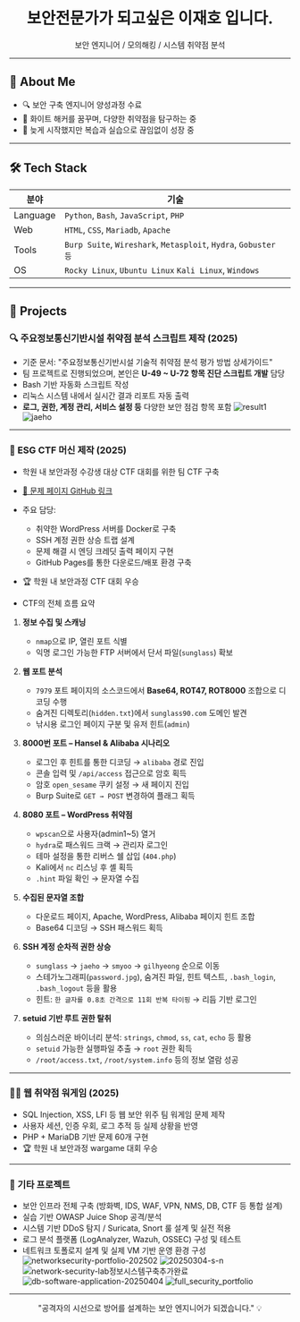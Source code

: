 
<h1 align="center">보안전문가가 되고싶은 이재호 입니다.</h1>
<p align="center">보안 엔지니어 / 모의해킹 / 시스템 취약점 분석</p>

---

## 📌 About Me
- 🔍 보안 구축 엔지니어 양성과정 수료
- 🎯 화이트 해커를 꿈꾸며, 다양한 취약점을 탐구하는 중
- 🧠 늦게 시작했지만 복습과 실습으로 끊임없이 성장 중

---

## 🛠 Tech Stack

| 분야 | 기술 |
|------|------|
| Language | `Python`, `Bash`, `JavaScript`, `PHP` |
| Web | `HTML`, `CSS`, `Mariadb`, `Apache` |
| Tools | `Burp Suite`, `Wireshark`, `Metasploit`, `Hydra`, `Gobuster 등` |
| OS | `Rocky Linux`, `Ubuntu Linux` `Kali Linux`, `Windows` |

---

## 🧩 Projects

### 🔍 주요정보통신기반시설 취약점 분석 스크립트 제작 (2025)
- 기준 문서: "주요정보통신기반시설 기술적 취약점 분석 평가 방법 상세가이드"
- 팀 프로젝트로 진행되었으며, 본인은 **U-49 ~ U-72 항목 진단 스크립트 개발** 담당
- Bash 기반 자동화 스크립트 작성
- 리눅스 시스템 내에서 실시간 결과 리포트 자동 출력
- **로그, 권한, 계정 관리, 서비스 설정 등** 다양한 보안 점검 항목 포함
![result1](https://github.com/user-attachments/assets/a5cf77e2-f818-4c9c-9cfa-cc7be2ffa9ff)
![jaeho](https://github.com/user-attachments/assets/5b2cb4a1-dce1-4e41-a11f-83d3ce3fd833)

---

### 🔐 ESG CTF 머신 제작 (2025)
- 학원 내 보안과정 수강생 대상 CTF 대회를 위한 팀 CTF 구축
- [🔗 문제 페이지 GitHub 링크](https://20241231.github.io/sunglass-ctf)
- 주요 담당:
  - 취약한 WordPress 서버를 Docker로 구축
  - SSH 계정 권한 상승 트랩 설계
  - 문제 해결 시 엔딩 크레딧 출력 페이지 구현
  - GitHub Pages를 통한 다운로드/배포 환경 구축
- 🏆 학원 내 보안과정 CTF 대회 우승

- CTF의 전체 흐름 요약
1. **정보 수집 및 스캐닝**
   - `nmap`으로 IP, 열린 포트 식별
   - 익명 로그인 가능한 FTP 서버에서 단서 파일(`sunglass`) 확보

2. **웹 포트 분석**
   - `7979` 포트 페이지의 소스코드에서 **Base64, ROT47, ROT8000** 조합으로 디코딩 수행
   - 숨겨진 디렉토리(`hidden.txt`)에서 `sunglass90.com` 도메인 발견
   - 낚시용 로그인 페이지 구분 및 유저 힌트(`admin`)

3. **8000번 포트 – Hansel & Alibaba 시나리오**
   - 로그인 후 힌트를 통한 디코딩 → `alibaba` 경로 진입
   - 콘솔 입력 및 `/api/access` 접근으로 암호 획득
   - 암호 `open_sesame` 쿠키 설정 → 새 페이지 진입
   - Burp Suite로 `GET → POST` 변경하여 플래그 획득

4. **8080 포트 – WordPress 취약점**
   - `wpscan`으로 사용자(admin1~5) 열거
   - `hydra`로 패스워드 크랙 → 관리자 로그인
   - 테마 설정을 통한 리버스 쉘 삽입 (`404.php`)
   - Kali에서 `nc` 리스닝 후 셸 획득
   - `.hint` 파일 확인 → 문자열 수집

5. **수집된 문자열 조합**
   - 다운로드 페이지, Apache, WordPress, Alibaba 페이지 힌트 조합
   - Base64 디코딩 → SSH 패스워드 획득

6. **SSH 계정 순차적 권한 상승**
   - `sunglass` → `jaeho` → `smyoo` → `gilhyeong` 순으로 이동
   - 스테가노그래피(`password.jpg`), 숨겨진 파일, 힌트 텍스트, `.bash_login`, `.bash_logout` 등을 활용
   - 힌트: `한 글자를 0.8초 간격으로 11회 반복 타이핑` → 리듬 기반 로그인

7. **setuid 기반 루트 권한 탈취**
   - 의심스러운 바이너리 분석: `strings`, `chmod`, `ss`, `cat`, `echo` 등 활용
   - `setuid` 가능한 실행파일 추출 → `root` 권한 획득
   - `/root/access.txt`, `/root/system.info` 등의 정보 열람 성공
---

### 🕵️‍♂️ 웹 취약점 워게임 (2025)
- SQL Injection, XSS, LFI 등 웹 보안 위주 팀 워게임 문제 제작
- 사용자 세션, 인증 우회, 로그 추적 등 실제 상황을 반영
- PHP + MariaDB 기반 문제 60개 구현
- 🏆 학원 내 보안과정 wargame 대회 우승
---

### 🧠 기타 프로젝트
- 보안 인프라 전체 구축 (방화벽, IDS, WAF, VPN, NMS, DB, CTF 등 통합 설계)
- 실습 기반 OWASP Juice Shop 공격/분석
- 시스템 기반 DDoS 탐지 / Suricata, Snort 룰 설계 및 실전 적용
- 로그 분석 플랫폼 (LogAnalyzer, Wazuh, OSSEC) 구성 및 테스트
- 네트워크 토폴로지 설계 및 실제 VM 기반 운영 환경 구성
![networksecurity-portfolio-202502](https://github.com/user-attachments/assets/267eb52c-90ae-4bda-af9a-734a7518a633)
![20250304-s-n](https://github.com/user-attachments/assets/556c0343-29f8-4362-9077-d7d6995f6ab3)
![network-security-lab정보시스템구축추가완료](https://github.com/user-attachments/assets/1aed3825-3d69-40ef-ba9b-51a55151aef0)
![db-software-application-20250404](https://github.com/user-attachments/assets/60bc8d9a-c9d8-47cb-b5d4-bf3bbab453da)
![full_security_portfolio](https://github.com/user-attachments/assets/554a68a9-fbfc-44aa-be2a-5c18a4584607)

---

<p align="center">"공격자의 시선으로 방어를 설계하는 보안 엔지니어가 되겠습니다." 💡</p>
